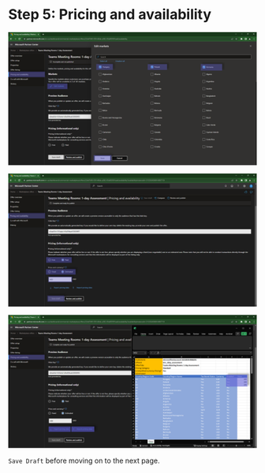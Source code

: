 # Step 5: Pricing and availability

![Partner Center - Commercial Marketplace](./../images/publishing/step8_countries.png "Availability")

![Partner Center - Commercial Marketplace](./../images/publishing/step9_pricing1.png "One pricing")

![Partner Center - Commercial Marketplace](./../images/publishing/step10_pricing2.png "Multiple pricing")

`Save Draft` before moving on to the next page.
